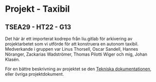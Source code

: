 # Projekt - Taxibil
## TSEA29 - HT22 - G13

Det här är ett importerat kodrepo från liu.gitlab för arkivering av projektarbetet som vi utförde för att konstruera en autonom taxibil.
Medverkande i gruppen var Linus Thorsell, Oscar Sandell, Hannes Nöranger, Zackarias Wadströmer, Thomas Pilotti Wiger och mig, Johan Klasén.

För en bättre beskrivning av projektet se den [Tekniska dokumentationen](https://github.com/JoKlasen/tsea29-autonom-taxibil/blob/master/docs/tekdok/tekdok_1.0_grupp13.pdf), eller övriga projektdokument.
